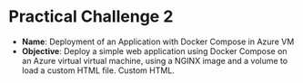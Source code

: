 
# Practical Challenge 2
- **Name**: Deployment of an Application with Docker Compose in Azure VM
- **Objective**: Deploy a simple web application using Docker Compose on an Azure virtual
virtual machine, using a NGINX image and a volume to load a custom HTML file.
Custom HTML.

